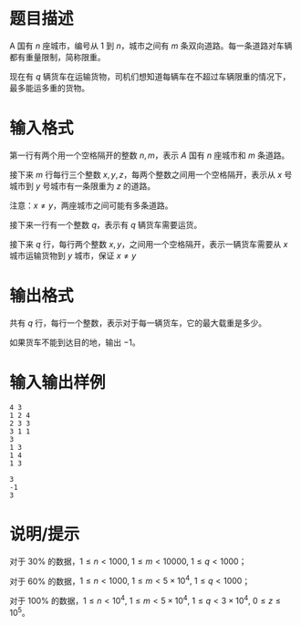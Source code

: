 # 题目描述

A 国有 $n$ 座城市，编号从 $1$ 到 $n$，城市之间有 $m$ 条双向道路。每一条道路对车辆都有重量限制，简称限重。

现在有 $q$ 辆货车在运输货物，司机们想知道每辆车在不超过车辆限重的情况下，最多能运多重的货物。

# 输入格式

第一行有两个用一个空格隔开的整数 $n,m$，表示 $A$ 国有 $n$ 座城市和 $m$ 条道路。

接下来 $m$ 行每行三个整数 $x,y,z$，每两个整数之间用一个空格隔开，表示从 $x$ 号城市到 $y$ 号城市有一条限重为 $z$ 的道路。

注意：$x \neq y$，两座城市之间可能有多条道路。

接下来一行有一个整数 $q$，表示有 $q$ 辆货车需要运货。

接下来 $q$ 行，每行两个整数 $x,y$，之间用一个空格隔开，表示一辆货车需要从 $x$ 城市运输货物到 $y$ 城市，保证 $x \neq y$

# 输出格式

共有 $q$ 行，每行一个整数，表示对于每一辆货车，它的最大载重是多少。

如果货车不能到达目的地，输出 $-1$。

# 输入输出样例

```input1
4 3
1 2 4
2 3 3
3 1 1
3
1 3
1 4
1 3
```

```output1
3
-1
3
```

# 说明/提示

对于 $30 \%$ 的数据，$1 \leq n < 1000,~1 \leq m < 10000,~1 \leq q < 1000$；

对于 $60 \%$ 的数据，$1 \leq n < 1000,~1 \leq m < 5 \times {10}^4,~1 \leq q < 1000$；

对于 $100 \%$ 的数据，$1 \leq n < {10}^4,~1 \leq m < 5 \times {10}^4,~1 \leq q < 3 \times {10}^4 ,~0 \leq z \leq {10}^5$。
